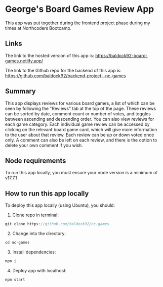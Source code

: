 # George's Board Games Review App

This app was put together during the frontend project phase during my times at Northcoders Bootcamp.

## Links

The link to the hosted version of this app is: https://baldock92-board-games.netlify.app/

The link to the Github repo for the backend of this app is: https://github.com/baldock92/backend-project--nc-games

## Summary

This app displays reviews for various board games, a list of which can be seen by following the "Reviews" tab at the top of the page.
These reviews can be sorted by date, comment count or number of votes, and toggles between ascending and descending order.
You can also view reviews for each game category.
Each individual game review can be accessed by clicking on the relevant board game card, which will give more information to the user about that review. Each review can be up or down voted once only.
A comment can also be left on each review, and there is the option to delete your own comment if you wish.


## Node requirements

To run this app locally, you must ensure your node version is a minimum of v17.7.1

## How to run this app locally

To deploy this app locally (using Ubuntu), you should:

1. Clone repo in terminal:
```js
git clone https://github.com/baldock92/nc-games
```
2. Change into the directory:
```js
cd nc-games
```
3. Install dependencies:
```js
npm i
```
4. Deploy app with localhost:
```js
npm start
```